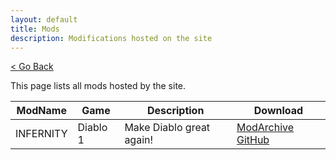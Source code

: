```yaml
---
layout: default
title: Mods
description: Modifications hosted on the site
---
```


[< Go Back](https://sergi4ua.github.io)

This page lists all mods hosted by the site.

| ModName | Game | Description | Download |
| --- | --- | --- | --- |
| INFERNITY | Diablo 1 | Make Diablo great again! | [ModArchive](https://sergi4ua.pp.ua/mods/infernity) [GitHub](https://github.com/qndel/Infernity/raw/master/Infernity.zip)
